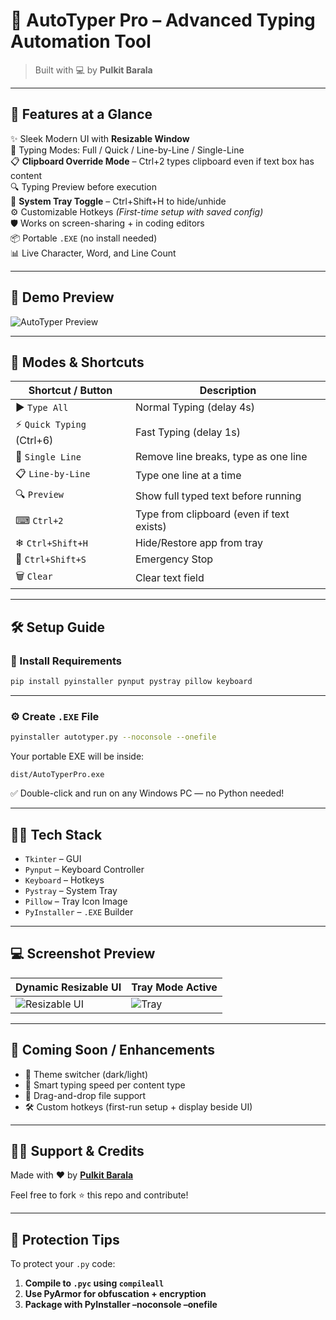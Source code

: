 # 🚀 AutoTyper Pro – Advanced Typing Automation Tool

> Built with 💻 by **Pulkit Barala**

---

## 🧠 Features at a Glance

✨ Sleek Modern UI with **Resizable Window**  
🎯 Typing Modes: Full / Quick / Line-by-Line / Single-Line  
📋 **Clipboard Override Mode** – Ctrl+2 types clipboard even if text box has content  
🔍 Typing Preview before execution  
🧰 **System Tray Toggle** – Ctrl+Shift+H to hide/unhide  
⚙️ Customizable Hotkeys *(First-time setup with saved config)*  
🛡️ Works on screen-sharing + in coding editors  
📦 Portable `.EXE` (no install needed)  
📊 Live Character, Word, and Line Count

---

## 🎥 Demo Preview

![AutoTyper Preview](https://via.placeholder.com/800x400?text=Demo+GIF+Here)

---

## 🧩 Modes & Shortcuts

| Shortcut / Button         | Description                                |
|---------------------------|--------------------------------------------|
| ▶ `Type All`              | Normal Typing (delay 4s)                   |
| ⚡ `Quick Typing` (Ctrl+6) | Fast Typing (delay 1s)                     |
| 📄 `Single Line`          | Remove line breaks, type as one line       |
| 📋 `Line-by-Line`         | Type one line at a time                    |
| 🔍 `Preview`              | Show full typed text before running        |
| ⌨ `Ctrl+2`               | Type from clipboard (even if text exists)  |
| ❄ `Ctrl+Shift+H`         | Hide/Restore app from tray                 |
| 🚱 `Ctrl+Shift+S`         | Emergency Stop                             |
| 🗑 `Clear`                | Clear text field                           |

---

## 🛠 Setup Guide

### 🔧 Install Requirements

```bash
pip install pyinstaller pynput pystray pillow keyboard
```

---

### ⚙️ Create `.EXE` File

```bash
pyinstaller autotyper.py --noconsole --onefile
```

Your portable EXE will be inside:

```
dist/AutoTyperPro.exe
```

✅ Double-click and run on any Windows PC — no Python needed!

---

## 🧑‍💻 Tech Stack

- `Tkinter` – GUI  
- `Pynput` – Keyboard Controller  
- `Keyboard` – Hotkeys  
- `Pystray` – System Tray  
- `Pillow` – Tray Icon Image  
- `PyInstaller` – `.EXE` Builder  

---

## 💻 Screenshot Preview

| Dynamic Resizable UI | Tray Mode Active |
|----------------------|------------------|
| ![Resizable UI](https://via.placeholder.com/300x200?text=Resizable+UI) | ![Tray](https://via.placeholder.com/300x200?text=Tray+Icon) |

---

## 🧩 Coming Soon / Enhancements

- 🎨 Theme switcher (dark/light)  
- 🧠 Smart typing speed per content type  
- 💾 Drag-and-drop file support  
- 🛠 Custom hotkeys (first-run setup + display beside UI)  

---

## 🙋‍♂️ Support & Credits

Made with ❤️ by [**Pulkit Barala**](https://github.com/pulkitbarala)

Feel free to fork ⭐ this repo and contribute!

---

## 🔐 Protection Tips

To protect your `.py` code:

1. **Compile to `.pyc` using `compileall`**
2. **Use PyArmor for obfuscation + encryption**
3. **Package with PyInstaller –noconsole –onefile**
